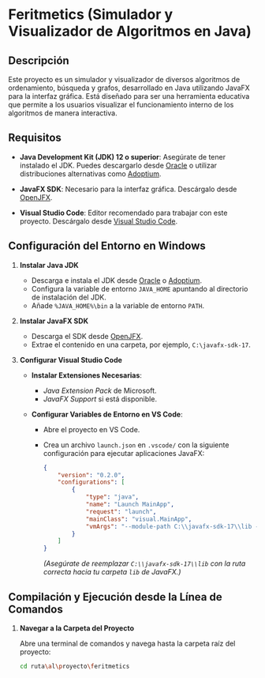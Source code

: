 # Feritmetics (Simulador y Visualizador de Algoritmos en Java)

## Descripción

Este proyecto es un simulador y visualizador de diversos algoritmos de ordenamiento, búsqueda y grafos, desarrollado en Java utilizando JavaFX para la interfaz gráfica. Está diseñado para ser una herramienta educativa que permite a los usuarios visualizar el funcionamiento interno de los algoritmos de manera interactiva.

## Requisitos

- **Java Development Kit (JDK) 12 o superior**: Asegúrate de tener instalado el JDK. Puedes descargarlo desde [Oracle](https://www.oracle.com/java/technologies/javase-jdk11-downloads.html) o utilizar distribuciones alternativas como [Adoptium](https://adoptium.net/).

- **JavaFX SDK**: Necesario para la interfaz gráfica. Descárgalo desde [OpenJFX](https://openjfx.io/).

- **Visual Studio Code**: Editor recomendado para trabajar con este proyecto. Descárgalo desde [Visual Studio Code](https://code.visualstudio.com/).

## Configuración del Entorno en Windows

1. **Instalar Java JDK**

   - Descarga e instala el JDK desde [Oracle](https://www.oracle.com/java/technologies/javase-jdk11-downloads.html) o [Adoptium](https://adoptium.net/).
   - Configura la variable de entorno `JAVA_HOME` apuntando al directorio de instalación del JDK.
   - Añade `%JAVA_HOME%\bin` a la variable de entorno `PATH`.

2. **Instalar JavaFX SDK**

   - Descarga el SDK desde [OpenJFX](https://openjfx.io/).
   - Extrae el contenido en una carpeta, por ejemplo, `C:\javafx-sdk-17`.

3. **Configurar Visual Studio Code**

   - **Instalar Extensiones Necesarias**:
     - *Java Extension Pack* de Microsoft.
     - *JavaFX Support* si está disponible.
   
   - **Configurar Variables de Entorno en VS Code**:
     - Abre el proyecto en VS Code.
     - Crea un archivo `launch.json` en `.vscode/` con la siguiente configuración para ejecutar aplicaciones JavaFX:

       ```json
       {
           "version": "0.2.0",
           "configurations": [
               {
                   "type": "java",
                   "name": "Launch MainApp",
                   "request": "launch",
                   "mainClass": "visual.MainApp",
                   "vmArgs": "--module-path C:\\javafx-sdk-17\\lib --add-modules javafx.controls,javafx.fxml"
               }
           ]
       }
       ```

       *(Asegúrate de reemplazar `C:\\javafx-sdk-17\\lib` con la ruta correcta hacia tu carpeta `lib` de JavaFX.)*

## Compilación y Ejecución desde la Línea de Comandos

1. **Navegar a la Carpeta del Proyecto**

   Abre una terminal de comandos y navega hasta la carpeta raíz del proyecto:

   ```bash
   cd ruta\al\proyecto\feritmetics
